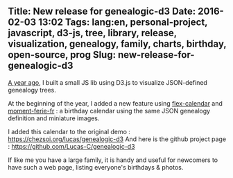 Title: New release for genealogic-d3
Date: 2016-02-03 13:02
Tags: lang:en, personal-project, javascript, d3-js, tree, library, release, visualization, genealogy, family, charts, birthday, open-source, prog
Slug: new-release-for-genealogic-d3
---
[A year ago](/lucas/blog/2014/11/18/en-genealogy-tree-visualization-with-d3-js), I built a small JS lib using D3.js to visualize JSON-defined genealogy trees.

At the beginning of the year, I added a new feature using [flex-calendar](https://github.com/Russian60/flex-calendar) and [moment-ferie-fr](https://github.com/DepthFrance/moment-ferie-fr) : a birthday calendar using the same JSON genealogy definition and miniature images.

I added this calendar to the original demo : <https://chezsoi.org/lucas/genealogic-d3>
And here is the github project page : <https://github.com/Lucas-C/genealogic-d3>

If like me you have a large family, it is handy and useful for newcomers to have such a web page, listing everyone's birthdays & photos.
